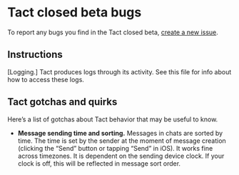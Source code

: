 # Tact closed beta bugs

To report any bugs you find in the Tact closed beta, [create a new issue][new].

## Instructions

[Logging.] Tact produces logs through its activity. See this file for info about how to access these logs.

## Tact gotchas and quirks

Here’s a list of gotchas about Tact behavior that may be useful to know.

* **Message sending time and sorting.** Messages in chats are sorted by time. The time is set by the sender at the moment of message creation (clicking the “Send” button or tapping “Send” in iOS). It works fine across timezones. It is dependent on the sending device clock. If your clock is off, this will be reflected in message sort order.

[new]: https://github.com/tact/beta-bugs/issues/new/choose

